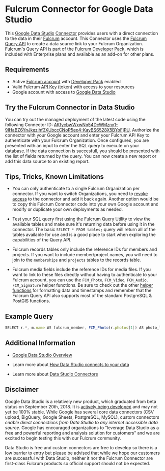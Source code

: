 # Fulcrum Connector for Google Data Studio

This [Google Data Studio](https://datastudio.google.com) [Connector](https://developers.google.com/datastudio/connector/) provides users with a direct connection to the data in their [Fulcrum](https://www.fulcrumapp.com/) account. This Connector uses the [Fulcrum Query API](https://developer.fulcrumapp.com/query-api/intro/) to create a data source link to your Fulcrum Organization. Fulcrum's Query API is part of the [Fulcrum Developer Pack](http://help.fulcrumapp.com/account/organization-plan/what-is-the-developer-package), which is included with Enterprise plans and available as an add-on for other plans.

## Requirements

* Active [Fulcrum account](https://www.fulcrumapp.com/) with [Developer Pack](http://help.fulcrumapp.com/account/organization-plan/what-is-the-developer-pack) enabled
* Valid Fulcrum [API Key](https://learn.fulcrumapp.com/dev/rest/intro#authentication) (token) with access to your resources
* Google account with access to [Google Data Studio](https://datastudio.google.com/)

## Try the Fulcrum Connector in Data Studio

You can try out the managed deployment of the latest code using the following Connector ID: [AKfycbwWxwNp54DcWMzny1-9IHaBZ6YnJkezihf3XUbccCNoP5eo4-KayBS6528X5BYoFjPU](https://datastudio.google.com/datasources/create?connectorId=AKfycbwWxwNp54DcWMzny1-9IHaBZ6YnJkezihf3XUbccCNoP5eo4-KayBS6528X5BYoFjPU). Authorize the connector with your Google account and enter your Fulcrum API Key to authenticate with your Fulcrum Organization. Once configured, you are presented with an input to enter the SQL query to execute on your database. If the data connection is succesfull, you should be presented with the list of fields returned by the query. You can now create a new report or add this data source to an existing report.

## Tips, Tricks, Known Limitations

* You can only authenticate to a single Fulcrum Organization per connector. If you want to switch Organizations, you need to [revoke access](https://support.google.com/datastudio/answer/9053467?hl=en) to the connector and add it back again. Another option would be to copy this Fulcrum Connector code into your own Google account and modify or duplicate your own deployments as needed.

* Test your SQL query first using the [Fulcrum Query Utility](https://fulcrumapp.github.io/fulcrum-query-utility/) to view the available tables and make sure it's returning data before using it in the connector. The basic `SELECT * FROM tables;` query will return all of the tables available for use and is a good place to start when exploring the capabilities of the Query API.

* Fulcrum records tables only include the reference IDs for members and projects. If you want to include member/project names, you will need to join to the `memberships` and `projects` tables to the records table.

* Fulcrum media fields include the reference IDs for media files. If you want to link to these files directly without having to authenticate to your Fulcrum account, you can use the `FCM_Photo`, `FCM_Video`, `FCM_Audio`, `FCM_Signature` helper functions. Be sure to check out the other [helper functions](https://learn.fulcrumapp.com/dev/query/functions) for formatting data and timestamps and remember that the Fulcrum Query API also supports most of the standard PostgreSQL & PostGIS functions.

## Example Query

```js
SELECT r.*, m.name AS fulcrum_member, FCM_Photo(r.photos[1]) AS photo_link FROM "Inspections" r LEFT JOIN memberships m ON r._created_by_id = m.user_id ORDER BY r._created_at DESC;
```

## Additional Information

* [Google Data Studio Overview](https://datastudio.google.com/overview)

* Learn more about [How Data Studio connects to your data](https://support.google.com/datastudio/answer/6268208?hl=en)

* Learn more about [Data Studio Connectors](https://developers.google.com/datastudio/connector/)

## Disclaimer

Google Data Studio is a relatively new product, which graduated from beta status on September 20th, 2018. It is [actively being developed](https://support.google.com/datastudio/answer/6311467) and may not yet be 100% stable. While Google has several core data connectors (CSV upload, BigQuery, Google Sheets, PostgreSQL, MySQL), custom connectors _enable direct connections from Data Studio to any internet accessible data source_. Google has encouraged organizations to "leverage Data Studio as a free and powerful reporting and analysis solution for customers" and we are excited to begin testing this with our Fulcrum community.

Data Studio is free and custom connectors are free to develop so there is a low barrier to entry but please be advised that while we hope our customers are successful with Data Studio, neither it nor the Fulcrum Connector are first-class Fulcrum products so official support should not be expected.